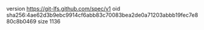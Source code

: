 version https://git-lfs.github.com/spec/v1
oid sha256:4ae62d3b9ebc9914cf6abb83c70083bea2de0a71203abbb19fec7e880c8b0469
size 1136
